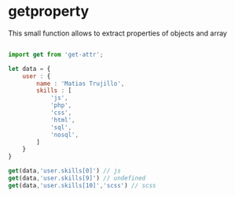 # getproperty

This small function allows to extract properties of objects and array


``` javascript

import get from 'get-attr';

let data = {
    user : {
        name : 'Matias Trujillo',
        skills : [
            'js',
            'php',
            'css',
            'html',
            'sql',
            'nosql',
        ]
    }
}

get(data,'user.skills[0]') // js
get(data,'user.skills[9]') // undefined
get(data,'user.skills[10]','scss') // scss

```